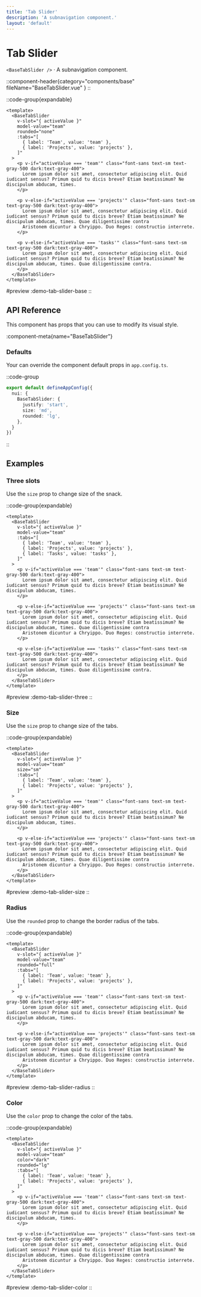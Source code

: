 ```yaml
---
title: 'Tab Slider'
description: 'A subnavigation component.'
layout: 'default'
---
```


# Tab Slider

`<BaseTabSlider />` · A subnavigation component.

::component-header{category="components/base" fileName="BaseTabSlider.vue" }
::

::code-group{expandable}

```vue [DemoTabSliderBase.vue]
<template>
  <BaseTabSlider
    v-slot="{ activeValue }"
    model-value="team"
    rounded="none"
    :tabs="[
      { label: 'Team', value: 'team' },
      { label: 'Projects', value: 'projects' },
    ]"
  >
    <p v-if="activeValue === 'team'" class="font-sans text-sm text-gray-500 dark:text-gray-400">
      Lorem ipsum dolor sit amet, consectetur adipiscing elit. Quid iudicant sensus? Primum quid tu dicis breve? Etiam beatissimum? Ne discipulum abducam, times.
    </p>

    <p v-else-if="activeValue === 'projects'" class="font-sans text-sm text-gray-500 dark:text-gray-400">
      Lorem ipsum dolor sit amet, consectetur adipiscing elit. Quid iudicant sensus? Primum quid tu dicis breve? Etiam beatissimum? Ne discipulum abducam, times. Quae diligentissime contra
      Aristonem dicuntur a Chryippo. Duo Reges: constructio interrete.
    </p>

    <p v-else-if="activeValue === 'tasks'" class="font-sans text-sm text-gray-500 dark:text-gray-400">
      Lorem ipsum dolor sit amet, consectetur adipiscing elit. Quid iudicant sensus? Primum quid tu dicis breve? Etiam beatissimum? Ne discipulum abducam, times. Quae diligentissime contra.
    </p>
  </BaseTabSlider>
</template>
```

#preview
:demo-tab-slider-base
::

## API Reference

This component has props that you can use to modify its visual style.

:component-meta{name="BaseTabSlider"}

### Defaults

Your can override the component default props in `app.config.ts`.

::code-group

```ts [app.config.ts]
export default defineAppConfig({
  nui: {
    BaseTabSlider: {
      justify: 'start',
      size: 'md',
      rounded: 'lg',
    },
  }
})
```
::

## Examples

### Three slots

Use the `size` prop to change size of the snack.

::code-group{expandable}

```vue [DemoTabSliderThree.vue]
<template>
  <BaseTabSlider
    v-slot="{ activeValue }"
    model-value="team"
    :tabs="[
      { label: 'Team', value: 'team' },
      { label: 'Projects', value: 'projects' },
      { label: 'Tasks', value: 'tasks' },
    ]"
  >
    <p v-if="activeValue === 'team'" class="font-sans text-sm text-gray-500 dark:text-gray-400">
      Lorem ipsum dolor sit amet, consectetur adipiscing elit. Quid iudicant sensus? Primum quid tu dicis breve? Etiam beatissimum? Ne discipulum abducam, times.
    </p>

    <p v-else-if="activeValue === 'projects'" class="font-sans text-sm text-gray-500 dark:text-gray-400">
      Lorem ipsum dolor sit amet, consectetur adipiscing elit. Quid iudicant sensus? Primum quid tu dicis breve? Etiam beatissimum? Ne discipulum abducam, times. Quae diligentissime contra
      Aristonem dicuntur a Chryippo. Duo Reges: constructio interrete.
    </p>

    <p v-else-if="activeValue === 'tasks'" class="font-sans text-sm text-gray-500 dark:text-gray-400">
      Lorem ipsum dolor sit amet, consectetur adipiscing elit. Quid iudicant sensus? Primum quid tu dicis breve? Etiam beatissimum? Ne discipulum abducam, times. Quae diligentissime contra.
    </p>
  </BaseTabSlider>
</template>
```

#preview
:demo-tab-slider-three
::

### Size

Use the `size` prop to change size of the tabs.

::code-group{expandable}

```vue [DemoTabSliderSize.vue]
<template>
  <BaseTabSlider
    v-slot="{ activeValue }"
    model-value="team"
    size="sm"
    :tabs="[
      { label: 'Team', value: 'team' },
      { label: 'Projects', value: 'projects' },
    ]"
  >
    <p v-if="activeValue === 'team'" class="font-sans text-sm text-gray-500 dark:text-gray-400">
      Lorem ipsum dolor sit amet, consectetur adipiscing elit. Quid iudicant sensus? Primum quid tu dicis breve? Etiam beatissimum? Ne discipulum abducam, times.
    </p>

    <p v-else-if="activeValue === 'projects'" class="font-sans text-sm text-gray-500 dark:text-gray-400">
      Lorem ipsum dolor sit amet, consectetur adipiscing elit. Quid iudicant sensus? Primum quid tu dicis breve? Etiam beatissimum? Ne discipulum abducam, times. Quae diligentissime contra
      Aristonem dicuntur a Chryippo. Duo Reges: constructio interrete.
    </p>
  </BaseTabSlider>
</template>
```

#preview
:demo-tab-slider-size
::

### Radius

Use the `rounded` prop to change the border radius of the tabs.

::code-group{expandable}

```vue [DemoTabSliderRadius.vue]
<template>
  <BaseTabSlider
    v-slot="{ activeValue }"
    model-value="team"
    rounded="full"
    :tabs="[
      { label: 'Team', value: 'team' },
      { label: 'Projects', value: 'projects' },
    ]"
  >
    <p v-if="activeValue === 'team'" class="font-sans text-sm text-gray-500 dark:text-gray-400">
      Lorem ipsum dolor sit amet, consectetur adipiscing elit. Quid iudicant sensus? Primum quid tu dicis breve? Etiam beatissimum? Ne discipulum abducam, times.
    </p>

    <p v-else-if="activeValue === 'projects'" class="font-sans text-sm text-gray-500 dark:text-gray-400">
      Lorem ipsum dolor sit amet, consectetur adipiscing elit. Quid iudicant sensus? Primum quid tu dicis breve? Etiam beatissimum? Ne discipulum abducam, times. Quae diligentissime contra
      Aristonem dicuntur a Chryippo. Duo Reges: constructio interrete.
    </p>
  </BaseTabSlider>
</template>
```

#preview
:demo-tab-slider-radius
::

### Color

Use the `color` prop to change the color of the tabs.

::code-group{expandable}

```vue [DemoTabSliderColor.vue]
<template>
  <BaseTabSlider
    v-slot="{ activeValue }"
    model-value="team"
    color="dark"
    rounded="lg"
    :tabs="[
      { label: 'Team', value: 'team' },
      { label: 'Projects', value: 'projects' },
    ]"
  >
    <p v-if="activeValue === 'team'" class="font-sans text-sm text-gray-500 dark:text-gray-400">
      Lorem ipsum dolor sit amet, consectetur adipiscing elit. Quid iudicant sensus? Primum quid tu dicis breve? Etiam beatissimum? Ne discipulum abducam, times.
    </p>

    <p v-else-if="activeValue === 'projects'" class="font-sans text-sm text-gray-500 dark:text-gray-400">
      Lorem ipsum dolor sit amet, consectetur adipiscing elit. Quid iudicant sensus? Primum quid tu dicis breve? Etiam beatissimum? Ne discipulum abducam, times. Quae diligentissime contra
      Aristonem dicuntur a Chryippo. Duo Reges: constructio interrete.
    </p>
  </BaseTabSlider>
</template>
```

#preview
:demo-tab-slider-color
::




